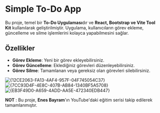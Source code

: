 # Simple To-Do App

Bu proje, temel bir **To-Do Uygulaması**dır ve **React, Bootstrap ve Vite Tool Kit** kullanılarak geliştirilmiştir. Uygulama, kullanıcıların görev ekleme, güncelleme ve silme işlemlerini kolayca yapabilmesini sağlar.

## Özellikler

- **Görev Ekleme**: Yeni bir görev ekleyebilirsiniz.
- **Görev Güncelleme**: Eklediğiniz görevleri düzenleyebilirsiniz.
- **Görev Silme**: Tamamlanan veya gereksiz olan görevleri silebilirsiniz.


![{12CE2063-FA13-4AF4-957F-04F745054C37}](https://github.com/user-attachments/assets/30e305c8-29e7-433e-bc1a-70deb396670e)
![{7CC93D4F-4E8C-407B-AB84-1340BF5A5708}](https://github.com/user-attachments/assets/aa1e7580-ab6c-46f7-8282-0cd4dfc21783)
![{EB3F49D0-A659-4ADD-AA5E-472340EDB447}](https://github.com/user-attachments/assets/5425aaf1-9d0d-4ff9-bd0e-80736b24edea)


**NOT** : Bu proje, **Enes Bayram**'ın YouTube'daki eğitim serisi takip edilerek tamamlanmıştır.
